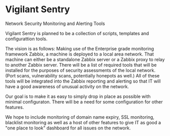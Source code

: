 # Vigilant Sentry
Network Security Monitoring and Alerting Tools

Vigilant Sentry is planned to be a collection of scripts, templates and configurattion tools.

The vision is as follows:  Making use of the Enterprise grade monitoring framework Zabbix, a machine is deployed to a local area network.  That machine can either be a standalone Zabbix server or a Zabbix proxy to relay to another Zabbix server.  There will be a list of required tools that will be installed for the purposes of security assessments of the local network.  (Port scans, vulnerability scans, potentially honepots as well.)  All of these tools will be integrated into the Zabbix reporting and alerting so that IT will have a good awareness of unusual activity on the network.

Our goal is to make it as easy to simply drop in place as possible with minimal configuraton.  There will be a need for some configuration for other features.

We hope to include monitoring of domain name expiry, SSL monitoring, blacklist monitoring as well as a host of other features to give IT as good a "one place to look" dashboard for all issues on the network.

